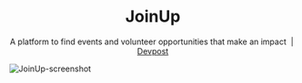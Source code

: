 <h1 align="center">JoinUp</h1>

<p align="center">
    <a>A platform to find events and volunteer opportunities that make an impact</a>‎ ‎ |‎ ‎ <a href="https://devpost.com/software/joinup-x8gv4m">Devpost</a>
    <br>
</p>

![JoinUp-screenshot](https://github.com/user-attachments/assets/90f7ef9c-c51b-485a-a74f-5ff99577835d)
